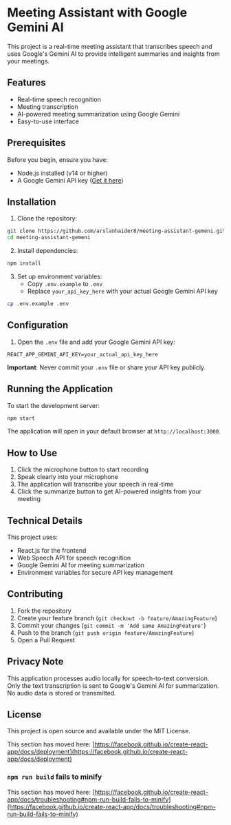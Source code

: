# Meeting Assistant with Google Gemini AI

This project is a real-time meeting assistant that transcribes speech and uses Google's Gemini AI to provide intelligent summaries and insights from your meetings.

## Features

- Real-time speech recognition
- Meeting transcription
- AI-powered meeting summarization using Google Gemini
- Easy-to-use interface

## Prerequisites

Before you begin, ensure you have:
- Node.js installed (v14 or higher)
- A Google Gemini API key ([Get it here](https://makersuite.google.com/app/apikey))

## Installation

1. Clone the repository:
```bash
git clone https://github.com/arslanhaider8/meeting-assistant-gemeni.git
cd meeting-assistant-gemeni
```

2. Install dependencies:
```bash
npm install
```

3. Set up environment variables:
   - Copy `.env.example` to `.env`
   - Replace `your_api_key_here` with your actual Google Gemini API key
```bash
cp .env.example .env
```

## Configuration

1. Open the `.env` file and add your Google Gemini API key:
```
REACT_APP_GEMINI_API_KEY=your_actual_api_key_here
```

**Important**: Never commit your `.env` file or share your API key publicly.

## Running the Application

To start the development server:
```bash
npm start
```

The application will open in your default browser at `http://localhost:3000`.

## How to Use

1. Click the microphone button to start recording
2. Speak clearly into your microphone
3. The application will transcribe your speech in real-time
4. Click the summarize button to get AI-powered insights from your meeting

## Technical Details

This project uses:
- React.js for the frontend
- Web Speech API for speech recognition
- Google Gemini AI for meeting summarization
- Environment variables for secure API key management

## Contributing

1. Fork the repository
2. Create your feature branch (`git checkout -b feature/AmazingFeature`)
3. Commit your changes (`git commit -m 'Add some AmazingFeature'`)
4. Push to the branch (`git push origin feature/AmazingFeature`)
5. Open a Pull Request

## Privacy Note

This application processes audio locally for speech-to-text conversion. Only the text transcription is sent to Google's Gemini AI for summarization. No audio data is stored or transmitted.

## License

This project is open source and available under the MIT License.

This section has moved here: [https://facebook.github.io/create-react-app/docs/deployment](https://facebook.github.io/create-react-app/docs/deployment)

### `npm run build` fails to minify

This section has moved here: [https://facebook.github.io/create-react-app/docs/troubleshooting#npm-run-build-fails-to-minify](https://facebook.github.io/create-react-app/docs/troubleshooting#npm-run-build-fails-to-minify)
